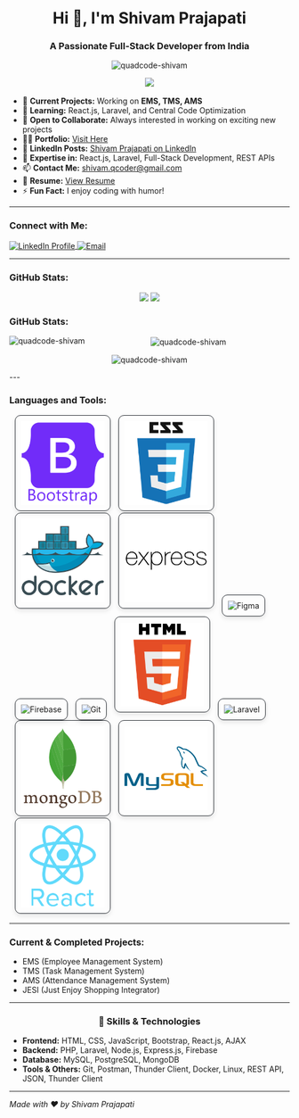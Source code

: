 <h1 align="center">Hi 👋, I'm Shivam Prajapati</h1>
<h3 align="center">A Passionate Full-Stack Developer from India</h3>

<p align="center">
  <img src="https://komarev.com/ghpvc/?username=quadcode-shivam&label=Profile%20views&color=0e75b6&style=flat" alt="quadcode-shivam" />
</p>
<p align="center">
    <!-- Make sure the image URL is correct and accessible -->
    <img src="https://raw.githubusercontent.com/quadcode-shivam/portfolio-1/refs/heads/main/images/image.png" style="height: 550px;">
</p>


- 🔭 **Current Projects:** Working on **EMS, TMS, AMS**
- 🌱 **Learning:** React.js, Laravel, and Central Code Optimization
- 👯 **Open to Collaborate:** Always interested in working on exciting new projects
- 👨‍💻 **Portfolio:** [Visit Here](https://personalportfolio-5tub.onrender.com/home)
- 📝 **LinkedIn Posts:** [Shivam Prajapati on LinkedIn](https://www.linkedin.com/in/shivam-prajapati-4b125021b/)
- 💬 **Expertise in:** React.js, Laravel, Full-Stack Development, REST APIs
- 📫 **Contact Me:** [shivam.qcoder@gmail.com](mailto:shivam.qcoder@gmail.com)
- 📄 **Resume:** [View Resume](https://drive.google.com/file/d/1i-R3awcDwjth_YutYc55osKnF-Rgq1ed/view)
- ⚡ **Fun Fact:** I enjoy coding with humor!

---

<h3 align="left">Connect with Me:</h3>
<p align="left">
  <a href="https://linkedin.com/in/shivam-prajapati-4b125021b" target="_blank">
    <img align="center" src="https://raw.githubusercontent.com/rahuldkjain/github-profile-readme-generator/master/src/images/icons/Social/linked-in-alt.svg" alt="LinkedIn Profile" height="30" width="40" />
  </a>
  <a href="mailto:shivam.qcoder@gmail.com" target="_blank">
    <img align="center" src="https://cdn.pixabay.com/photo/2016/06/13/17/30/mail-1454731_1280.png" alt="Email" height="40" width="40" />
  </a>
</p>

---


<h3 align="left">GitHub Stats:</h3>
<p align="center">
  <img height="180em" src="https://github-readme-stats.vercel.app/api?username=quadcode-shivam&show_icons=true&hide_border=true&count_private=true&include_all_commits=true&line_height=40&theme=radical" />
  <img height="180em" src="https://github-readme-streak-stats.herokuapp.com/?user=quadcode-shivam&theme=radical" />
</p>

<h3 align="left">GitHub Stats:</h3>
<div align="center">
  <p><img align="left" src="https://github-readme-stats.vercel.app/api/top-langs?username=quadcode-shivam&show_icons=true&locale=en&layout=compact" alt="quadcode-shivam" /></p>
  <p>&nbsp;<img align="center" src="https://github-readme-stats.vercel.app/api?username=quadcode-shivam&show_icons=true&locale=en" alt="quadcode-shivam" /></p>
  <p><img align="center" src="https://github-readme-streak-stats.herokuapp.com/?user=quadcode-shivam&" alt="quadcode-shivam" /></p>
</div>
---

<h3 align="left">Languages and Tools:</h3>
<p align="left">
    <img src="https://raw.githubusercontent.com/devicons/devicon/master/icons/bootstrap/bootstrap-plain-wordmark.svg" alt="Bootstrap" style="height: 150px; margin-left:10px; border: 1px solid #24292f; padding: 10px; border-radius: 10px; box-shadow: 0 4px 8px rgba(0, 0, 0, 0.1);">
    <img src="https://raw.githubusercontent.com/devicons/devicon/master/icons/css3/css3-original-wordmark.svg" alt="CSS3" style="height: 150px; margin-left:10px; border: 1px solid #24292f; padding: 10px; border-radius: 10px; box-shadow: 0 4px 8px rgba(0, 0, 0, 0.1);">
    <img src="https://raw.githubusercontent.com/devicons/devicon/master/icons/docker/docker-original-wordmark.svg" alt="Docker" style="height: 150px; margin-left:10px; border: 1px solid #24292f; padding: 10px; border-radius: 10px; box-shadow: 0 4px 8px rgba(0, 0, 0, 0.1);">
    <img src="https://raw.githubusercontent.com/devicons/devicon/master/icons/express/express-original-wordmark.svg" alt="Express.js" style="height: 150px; margin-left:10px; border: 1px solid #24292f; padding: 10px; border-radius: 10px; box-shadow: 0 4px 8px rgba(0, 0, 0, 0.1);">
    <img src="https://www.vectorlogo.zone/logos/figma/figma-icon.svg" alt="Figma" style="height: 150px; margin-left:10px; border: 1px solid #24292f; padding: 10px; border-radius: 10px; box-shadow: 0 4px 8px rgba(0, 0, 0, 0.1);">
    <img src="https://www.vectorlogo.zone/logos/firebase/firebase-icon.svg" alt="Firebase" style="height: 150px; margin-left:10px; border: 1px solid #24292f; padding: 10px; border-radius: 10px; box-shadow: 0 4px 8px rgba(0, 0, 0, 0.1);">
    <img src="https://cdn.freebiesupply.com/logos/large/2x/git-icon-logo-png-transparent.png" alt="Git" style="height: 150px; margin-left:10px; border: 1px solid #24292f; padding: 10px; border-radius: 10px; box-shadow: 0 4px 8px rgba(0, 0, 0, 0.1);">
    <img src="https://raw.githubusercontent.com/devicons/devicon/master/icons/html5/html5-original-wordmark.svg" alt="HTML5" style="height: 150px; margin-left:10px; border: 1px solid #24292f; padding: 10px; border-radius: 10px; box-shadow: 0 4px 8px rgba(0, 0, 0, 0.1);">
    <img src="https://miro.medium.com/v2/resize:fit:720/format:webp/1*CweHpGpUvTbdSCwZEm61cA.jpeg" alt="Laravel" style="height: 150px; margin-left:10px; border: 1px solid #24292f; padding: 10px; border-radius: 10px; box-shadow: 0 4px 8px rgba(0, 0, 0, 0.1);">
    <img src="https://raw.githubusercontent.com/devicons/devicon/master/icons/mongodb/mongodb-original-wordmark.svg" alt="MongoDB" style="height: 150px; margin-left:10px; border: 1px solid #24292f; padding: 10px; border-radius: 10px; box-shadow: 0 4px 8px rgba(0, 0, 0, 0.1);">
    <img src="https://raw.githubusercontent.com/devicons/devicon/master/icons/mysql/mysql-original-wordmark.svg" alt="MySQL" style="height: 150px; margin-left:10px; border: 1px solid #24292f; padding: 10px; border-radius: 10px; box-shadow: 0 4px 8px rgba(0, 0, 0, 0.1);">
    <img src="https://raw.githubusercontent.com/devicons/devicon/master/icons/react/react-original-wordmark.svg" alt="React.js" style="height: 150px; margin-left:10px; border: 1px solid #24292f; padding: 10px; border-radius: 10px; box-shadow: 0 4px 8px rgba(0, 0, 0, 0.1);">
</p>



---

<h3 align="left">Current & Completed Projects:</h3>
<ul>
  <li>EMS (Employee Management System)</li>
  <li>TMS (Task Management System)</li>
  <li>AMS (Attendance Management System)</li>
  <li>JESI (Just Enjoy Shopping Integrator)</li>
</ul>


---

<h3 align="center">🚀 Skills & Technologies</h3>

- **Frontend:** HTML, CSS, JavaScript, Bootstrap, React.js, AJAX
- **Backend:** PHP, Laravel, Node.js, Express.js, Firebase
- **Database:** MySQL, PostgreSQL, MongoDB
- **Tools & Others:** Git, Postman, Thunder Client, Docker, Linux, REST API, JSON, Thunder Client

---

*Made with ❤️ by Shivam Prajapati*
